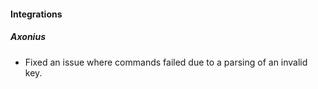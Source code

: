 
#### Integrations
##### Axonius
- Fixed an issue where commands failed due to a parsing of an invalid key.
